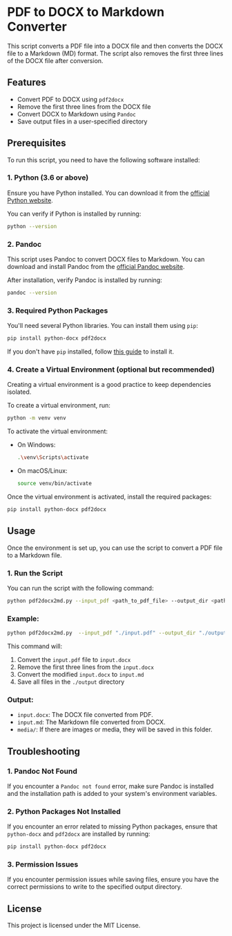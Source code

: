 
# PDF to DOCX to Markdown Converter

This script converts a PDF file into a DOCX file and then converts the DOCX file to a Markdown (MD) format. The script also removes the first three lines of the DOCX file after conversion.

## Features

- Convert PDF to DOCX using `pdf2docx`
- Remove the first three lines from the DOCX file
- Convert DOCX to Markdown using `Pandoc`
- Save output files in a user-specified directory

## Prerequisites

To run this script, you need to have the following software installed:

### 1. Python (3.6 or above)
Ensure you have Python installed. You can download it from the [official Python website](https://www.python.org/downloads/).

You can verify if Python is installed by running:

```bash
python --version
```

### 2. Pandoc
This script uses Pandoc to convert DOCX files to Markdown. You can download and install Pandoc from the [official Pandoc website](https://pandoc.org/installing.html).

After installation, verify Pandoc is installed by running:

```bash
pandoc --version
```

### 3. Required Python Packages
You'll need several Python libraries. You can install them using `pip`:

```bash
pip install python-docx pdf2docx
```

If you don't have `pip` installed, follow [this guide](https://pip.pypa.io/en/stable/installation/) to install it.

### 4. Create a Virtual Environment (optional but recommended)
Creating a virtual environment is a good practice to keep dependencies isolated.

To create a virtual environment, run:

```bash
python -m venv venv
```

To activate the virtual environment:

- On Windows:
  ```bash
  .\venv\Scripts\activate
  ```
- On macOS/Linux:
  ```bash
  source venv/bin/activate
  ```

Once the virtual environment is activated, install the required packages:

```bash
pip install python-docx pdf2docx
```

## Usage

Once the environment is set up, you can use the script to convert a PDF file to a Markdown file.

### 1. Run the Script

You can run the script with the following command:

```bash
python pdf2docx2md.py --input_pdf <path_to_pdf_file> --output_dir <path_to_save_output_files>
```

### Example:

```bash
python pdf2docx2md.py  --input_pdf "./input.pdf" --output_dir "./output"
```

This command will:

1. Convert the `input.pdf` file to `input.docx`
2. Remove the first three lines from the `input.docx`
3. Convert the modified `input.docx` to `input.md`
4. Save all files in the `./output` directory

### Output:

- `input.docx`: The DOCX file converted from PDF.
- `input.md`: The Markdown file converted from DOCX.
- `media/`: If there are images or media, they will be saved in this folder.

## Troubleshooting

### 1. Pandoc Not Found
If you encounter a `Pandoc not found` error, make sure Pandoc is installed and the installation path is added to your system's environment variables.

### 2. Python Packages Not Installed
If you encounter an error related to missing Python packages, ensure that `python-docx` and `pdf2docx` are installed by running:

```bash
pip install python-docx pdf2docx
```

### 3. Permission Issues
If you encounter permission issues while saving files, ensure you have the correct permissions to write to the specified output directory.

## License

This project is licensed under the MIT License.
